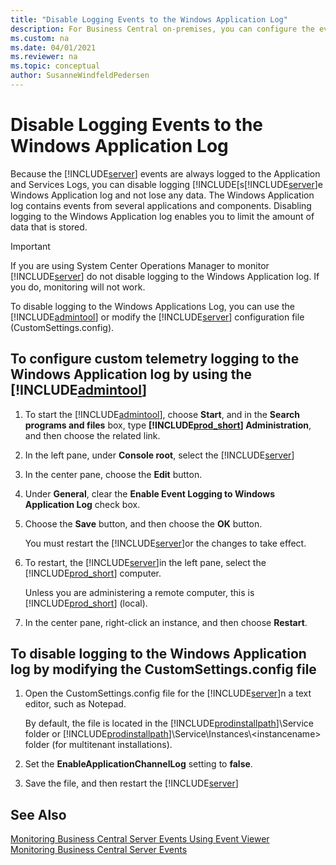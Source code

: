```yaml
---
title: "Disable Logging Events to the Windows Application Log"
description: For Business Central on-premises, you can configure the event logs. 
ms.custom: na
ms.date: 04/01/2021
ms.reviewer: na
ms.topic: conceptual
author: SusanneWindfeldPedersen
---
```


# Disable Logging Events to the Windows Application Log

Because the [!INCLUDE[server](../developer/includes/server.md)] events are always logged to the Application and Services Logs, you can disable logging [!INCLUDE[s[!INCLUDE[server](../developer/includes/server.md)]e Windows Application log and not lose any data. The Windows Application log contains events from several applications and components. Disabling logging to the Windows Application log enables you to limit the amount of data that is stored.  
  
> [!IMPORTANT]  
> If you are using System Center Operations Manager to monitor [!INCLUDE[server](../developer/includes/server.md)] do not disable logging to the Windows Application log. If you do, monitoring will not work.  
  
To disable logging to the Windows Applications Log, you can use the [!INCLUDE[admintool](../developer/includes/admintool.md)] or modify the [!INCLUDE[server](../developer/includes/server.md)] configuration file \(CustomSettings.config\).  
  
## To configure custom telemetry logging to the Windows Application log by using the [!INCLUDE[admintool](../developer/includes/admintool.md)]  
  
1. To start the [!INCLUDE[admintool](../developer/includes/admintool.md)], choose **Start**, and in the **Search programs and files** box, type **[!INCLUDE[prod_short](../developer/includes/prod_short.md)] Administration**, and then choose the related link.  
  
2. In the left pane, under **Console root**, select the [!INCLUDE[server](../developer/includes/server.md)] 
  
3. In the center pane, choose the **Edit** button.  
  
4. Under **General**, clear the **Enable Event Logging to Windows Application Log** check box.  
  
5. Choose the **Save** button, and then choose the **OK** button.  
  
   You must restart the [!INCLUDE[server](../developer/includes/server.md)]or the changes to take effect.  
  
6. To restart, the [!INCLUDE[server](../developer/includes/server.md)]in the left pane, select the [!INCLUDE[prod_short](../developer/includes/prod_short.md)] computer.  
  
   Unless you are administering a remote computer, this is [!INCLUDE[prod_short](../developer/includes/prod_short.md)] \(local\).  
  
7. In the center pane, right-click an instance, and then choose **Restart**.  
  
## To disable logging to the Windows Application log by modifying the CustomSettings.config file  
  
1. Open the CustomSettings.config file for the [!INCLUDE[server](../developer/includes/server.md)]n a text editor, such as Notepad.  
  
     By default, the file is located in the [!INCLUDE[prodinstallpath](../developer/includes/prodinstallpath.md)]\\Service folder or [!INCLUDE[prodinstallpath](../developer/includes/prodinstallpath.md)]\\Service\\Instances\\\<instancename> folder \(for multitenant installations\).  
  
2. Set the **EnableApplicationChannelLog** setting to **false**.  
  
3. Save the file, and then restart the [!INCLUDE[server](../developer/includes/server.md)] 
  
## See Also

[Monitoring Business Central Server Events Using Event Viewer](monitor-server-events-windows-event-log.md)  
[Monitoring Business Central Server Events](monitor-server-events.md) 